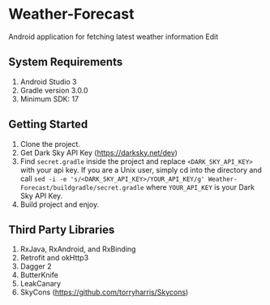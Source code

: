 # Weather-Forecast
Android application for fetching latest weather information Edit

## System Requirements

1. Android Studio 3
2. Gradle version 3.0.0
3. Minimum SDK: 17

## Getting Started

1. Clone the project.
2. Get Dark Sky API Key (https://darksky.net/dev)
3. Find ```secret.gradle``` inside the project and replace ```<DARK_SKY_API_KEY>``` with your api key. If you are a Unix user, simply cd into the directory and call ```sed -i -e 's/<DARK_SKY_API_KEY>/YOUR_API_KEY/g' Weather-Forecast/buildgradle/secret.gradle``` where ```YOUR_API_KEY``` is your Dark Sky API Key.
4. Build project and enjoy.

## Third Party Libraries

1. RxJava, RxAndroid, and RxBinding
2. Retrofit and okHttp3
3. Dagger 2
4. ButterKnife
5. LeakCanary
6. SkyCons (https://github.com/torryharris/Skycons)
